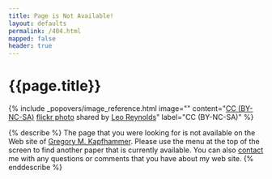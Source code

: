 ```yaml
---
title: Page is Not Available!
layout: defaults
permalink: /404.html
mapped: false
header: true
---
```


# {{page.title}}

<!-- Include header image -->
{% include _popovers/image_reference.html image="" content="<a href='http://creativecommons.org/licenses/by-nc-sa/2.0/'>CC (BY-NC-SA)</a> <a title='Question Mark' href='http://flickr.com/photos/lwr/13421955434'>flickr photo</a> shared by <a href='http://flickr.com/people/lwr'>Leo Reynolds</a>" label="CC (BY-NC-SA)" %}

{% describe %}
The page that you were looking for is not available on the Web site of [Gregory
M. Kapfhammer]({{site.baseurl}}). Please use the menu at the top of the screen
to find another paper that is currently available. You can also
[contact]({{site.baseurl}}contact/) me with any questions or comments that you
have about my web site.
{% enddescribe %}
